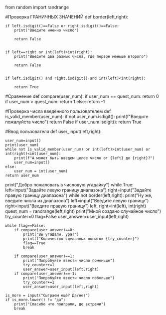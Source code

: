 from random import randrange

#Проверка ГРАНИЧНЫХ ЗНАЧЕНИЙ
def border(left,right):
    
    if left.isdigit()==False or right.isdigit()==False:
        print("Введите именно число")
        
        return False
        
    
    if left==right or int(left)>int(right):
        print("Введите два разных числа, где первое меньше второго")
        
        return False
        
    
    if left.isdigit() and right.isdigit() and int(left)<int(right):
        
        return True
    
        
#Сравнение
def compare(user_num):
    if user_num == quest_num:
        return 0
    if user_num > quest_num:
        return 1
    else:
        return -1
    

#Проверка числа введённого пользователем
def is_valid_member(user_num):
    if not user_num.isdigit():
        print(f"Введите пожалуйста число")
        return False
    if user_num.isdigit():
        return True

    
#Ввод пользователя
def user_input(left,right):
    
    user_num=input()
    print(user_num)
    while not is_valid_member(user_num) or int(left)>int(user_num) or int(right)<int(user_num):
        print(f"А может быть введем целое число от {left} до {right}?")
        user_num=input()
    else:
        user_num = int(user_num)
    return user_num


print("Добро пожаловать в числовую угадайку")
while True:
    left=input("Задайте левую границу диапазона")
    right=input("Задайте правую границу диапазона")
    while not border(left,right):
        print("Ну же, введите числа из диапазона")
        left=input("Введите левую границу")
        right=input("Введите правую границу")
    left, right=int(left), int(right)
    quest_num = randrange(left,right)
    print("Мной создано случайное число")
    try_counter=0
    flag=False
    user_answer=user_input(left,right)
    
    while flag==False:
        if compare(user_answer)==0:
            print("Вы угадали, ура!")
            print(f"Количество сделанных попыток {try_counter}")
            flag==True
            break
        
        if compare(user_answer)==1:
            print("Попробуйте ввести число поменьше")
            try_counter+=1
            user_answer=user_input(left,right)
        if compare(user_answer)==-1:
            print("Попробуйте ввести число побольше")
            try_counter+=1
            user_answer=user_input(left,right)

    is_more = input("Сыграем ещё? Да/нет")
    if is_more.lower() != "да":
        print("Спасибо что поиграли, до встречи")
        break
